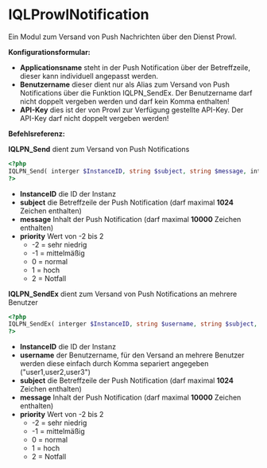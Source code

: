 # IQLProwlNotification

Ein Modul zum Versand von Push Nachrichten über den Dienst Prowl.

**Konfigurationsformular:**

* **Applicationsname** steht in der Push Notification über der Betreffzeile, dieser kann individuell angepasst werden.
* **Benutzername** dieser dient nur als Alias zum Versand von Push Notifications über die Funktion IQLPN_SendEx. Der Benutzername darf nicht doppelt vergeben werden und darf kein Komma enthalten!
* **API-Key** dies ist der von Prowl zur Verfügung gestellte API-Key. Der API-Key darf nicht doppelt vergeben werden!


**Befehlsreferenz:**

**IQLPN_Send** dient zum Versand von Push Notifications
```php
<?php
IQLPN_Send( interger $InstanceID, string $subject, string $message, integer $priority );
?>
```
* **InstanceID** die ID der Instanz
* **subject** die Betreffzeile der Push Notification (darf maximal **1024** Zeichen enthalten)
* **message** Inhalt der Push Notification (darf maximal **10000** Zeichen enthalten)
* **priority** Wert von -2 bis 2
    * -2 = sehr niedrig
    * -1 = mittelmäßig
    * 0 = normal
    * 1 = hoch
    * 2 = Notfall


**IQLPN_SendEx** dient zum Versand von Push Notifications an mehrere Benutzer
```php
<?php
IQLPN_SendEx( interger $InstanceID, string $username, string $subject, string $message, integer $priority );
?>
```
* **InstanceID** die ID der Instanz
* **username** der Benutzername, für den Versand an mehrere Benutzer werden diese einfach durch Komma separiert angegeben ("user1,user2,user3")
* **subject** die Betreffzeile der Push Notification (darf maximal **1024** Zeichen enthalten)
* **message** Inhalt der Push Notification (darf maximal **10000** Zeichen enthalten)
* **priority** Wert von -2 bis 2
    * -2 = sehr niedrig
    * -1 = mittelmäßig
    * 0 = normal
    * 1 = hoch
    * 2 = Notfall